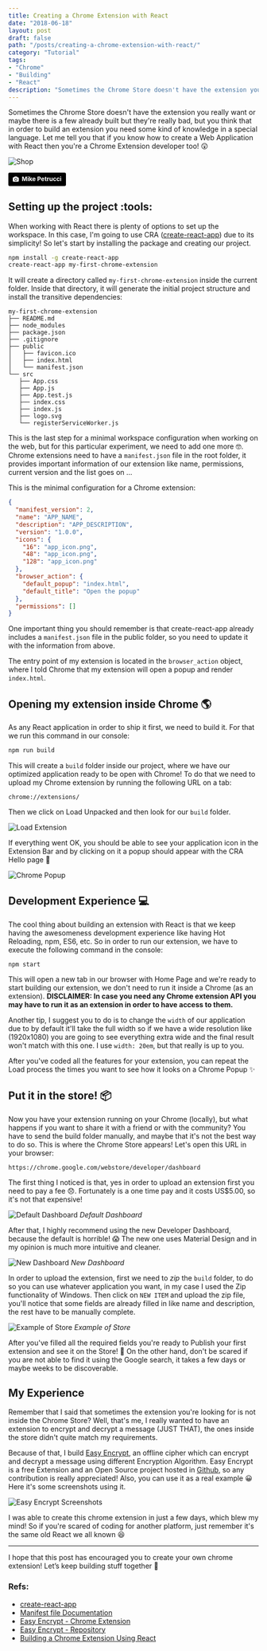 ```yaml
---
title: Creating a Chrome Extension with React
date: "2018-06-18"
layout: post
draft: false
path: "/posts/creating-a-chrome-extension-with-react/"
category: "Tutorial"
tags:
- "Chrome"
- "Building"
- "React"
description: "Sometimes the Chrome Store doesn't have the extension you really want or maybe there is a few already built but they're really bad, but you think that in order to build an extension you need some kind of knowledge in a special language. Let me tell you that if you know how to create a Web Application with React then you're a Chrome Extension developer too!"
---
```


Sometimes the Chrome Store doesn't have the extension you really want or maybe there is a few already built but they're really bad, but you think that in order to build an extension you need some kind of knowledge in a special language. Let me tell you that if you know how to create a Web Application with React then you're a Chrome Extension developer too! :astonished:

![Shop](./shop.jpg)

<a style="background-color:black;color:white;text-decoration:none;padding:4px 6px;font-family:-apple-system, BlinkMacSystemFont, &quot;San Francisco&quot;, &quot;Helvetica Neue&quot;, Helvetica, Ubuntu, Roboto, Noto, &quot;Segoe UI&quot;, Arial, sans-serif;font-size:12px;font-weight:bold;line-height:1.2;display:inline-block;border-radius:3px" href="https://unsplash.com/@mikepetrucci?utm_medium=referral&amp;utm_campaign=photographer-credit&amp;utm_content=creditBadge" target="_blank" rel="noopener noreferrer" title="Download free do whatever you want high-resolution photos from Mike Petrucci"><span style="display:inline-block;padding:2px 3px"><svg xmlns="http://www.w3.org/2000/svg" style="height:12px;width:auto;position:relative;vertical-align:middle;top:-1px;fill:white" viewBox="0 0 32 32"><title>unsplash-logo</title><path d="M20.8 18.1c0 2.7-2.2 4.8-4.8 4.8s-4.8-2.1-4.8-4.8c0-2.7 2.2-4.8 4.8-4.8 2.7.1 4.8 2.2 4.8 4.8zm11.2-7.4v14.9c0 2.3-1.9 4.3-4.3 4.3h-23.4c-2.4 0-4.3-1.9-4.3-4.3v-15c0-2.3 1.9-4.3 4.3-4.3h3.7l.8-2.3c.4-1.1 1.7-2 2.9-2h8.6c1.2 0 2.5.9 2.9 2l.8 2.4h3.7c2.4 0 4.3 1.9 4.3 4.3zm-8.6 7.5c0-4.1-3.3-7.5-7.5-7.5-4.1 0-7.5 3.4-7.5 7.5s3.3 7.5 7.5 7.5c4.2-.1 7.5-3.4 7.5-7.5z"></path></svg></span><span style="display:inline-block;padding:2px 3px">Mike Petrucci</span></a>

## Setting up the project :tools:

When working with React there is plenty of options to set up the workspace. In this case, I'm going to use CRA ([create-react-app](https://github.com/facebook/create-react-app)) due to its simplicity! So let's start by installing the package and creating our project.

```sh
npm install -g create-react-app
create-react-app my-first-chrome-extension
```

It will create a directory called `my-first-chrome-extension` inside the current folder. Inside that directory, it will generate the initial project structure and install the transitive dependencies:

```
my-first-chrome-extension
├── README.md
├── node_modules
├── package.json
├── .gitignore
├── public
│   ├── favicon.ico
│   ├── index.html
│   └── manifest.json
└── src
   ├── App.css
   ├── App.js
   ├── App.test.js
   ├── index.css
   ├── index.js
   ├── logo.svg
   └── registerServiceWorker.js
```

This is the last step for a minimal workspace configuration when working on the web, but for this particular experiment, we need to add one more :nerd_face:. Chrome extensions need to have a `manifest.json` file in the root folder, it provides important information of our extension like name, permissions, current version and the list goes on ...

This is the minimal configuration for a Chrome extension:

```json
{
  "manifest_version": 2,
  "name": "APP_NAME",
  "description": "APP_DESCRIPTION",
  "version": "1.0.0",
  "icons": {
    "16": "app_icon.png",
    "48": "app_icon.png",
    "128": "app_icon.png"
  },
  "browser_action": {
    "default_popup": "index.html",
    "default_title": "Open the popup"
  },
  "permissions": []
}
```

One important thing you should remember is that create-react-app already includes a `manifest.json` file in the public folder, so you need to update it with the information from above.

The entry point of my extension is located in the `browser_action` object, where I told Chrome that my extension will open a popup and render `index.html`.

## Opening my extension inside Chrome :earth_americas:

As any React application in order to ship it first, we need to build it. For that we run this command in our console:

```sh
npm run build
```

This will create a `build` folder inside our project, where we have our optimized application ready to be open with Chrome! To do that we need to upload my Chrome extension by running the following URL on a tab:

```
chrome://extensions/
```

Then we click on Load Unpacked and then look for our `build` folder.

![Load Extension](./loadExtension.jpg)

If everything went OK, you should be able to see your application icon in the Extension Bar and by clicking on it a popup should appear with the CRA Hello page :muscle:

![Chrome Popup](./chromePopup.jpg)

## Development Experience :computer:

The cool thing about building an extension with React is that we keep having the awesomeness development experience like having Hot Reloading, npm, ES6, etc. So in order to run our extension, we have to execute the following command in the console:

```
npm start
```

This will open a new tab in our browser with Home Page and we're ready to start building our extension, we don't need to run it inside a Chrome (as an extension). **DISCLAIMER: In case you need any Chrome extension API you may have to run it as an extension in order to have access to them.**

Another tip, I suggest you to do is to change the `width` of our application due to by default it'll take the full width so if we have a wide resolution like (1920x1080) you are going to see everything extra wide and the final result won't match with this one. I use `width: 20em`, but that really is up to you.

After you've coded all the features for your extension, you can repeat the Load process the times you want to see how it looks on a Chrome Popup :sparkles:

## Put it in the store! :package:

Now you have your extension running on your Chrome (locally), but what happens if you want to share it with a friend or with the community? You have to send the build folder manually, and maybe that it's not the best way to do so. This is where the Chrome Store appears! Let's open this URL in your browser:

```
https://chrome.google.com/webstore/developer/dashboard
```

The first thing I noticed is that, yes in order to upload an extension first you need to pay a fee :disappointed:. Fortunately is a one time pay and it costs US$5.00, so it's not that expensive!

![Default Dashboard](./oldDashboard.jpg)
_Default Dashboard_

After that, I highly recommend using the new Developer Dashboard, because the default is horrible! :scream: The new one uses Material Design and in my opinion is much more intuitive and cleaner.

![New Dashboard](./newDashboard.jpg)
_New Dashboard_

In order to upload the extension, first we need to _zip_ the `build` folder, to do so you can use whatever application you want, in my case I used the Zip functionality of Windows. Then click on `NEW ITEM` and upload the zip file, you'll notice that some fields are already filled in like name and description, the rest have to be manually complete.

![Example of Store](./easyEncryptStore.jpg)
_Example of Store_

After you've filled all the required fields you're ready to Publish your first extension and see it on the Store! :metal: On the other hand, don't be scared if you are not able to find it using the Google search, it takes a few days or maybe weeks to be discoverable.

## My Experience

Remember that I said that sometimes the extension you're looking for is not inside the Chrome Store? Well, that's me, I really wanted to have an extension to encrypt and decrypt a message (JUST THAT), the ones inside the store didn't quite match my requirements.

Because of that, I build [Easy Encrypt](https://chrome.google.com/webstore/detail/easy-encrypt/pdpinaffkgjneengfdgoohjipndeopcn), an offline cipher which can encrypt and decrypt a message using different Encryption Algorithm. Easy Encrypt is a free Extension and an Open Source project hosted in [Github](https://github.com/EmaSuriano/chrome-easy-decrypt), so any contribution is really appreciated! Also, you can use it as a real example :grinning: Here it's some screenshots using it.

![Easy Encrypt Screenshots](./easyEncryptScreenshots.jpg)

I was able to create this chrome extension in just a few days, which blew my mind! So if you're scared of coding for another platform, just remember it's the same old React we all known :laughing:

---

I hope that this post has encouraged you to create your own chrome extension! Let’s keep building stuff together :construction_worker:

### Refs:

* [create-react-app](https://github.com/facebook/create-react-app)
* [Manifest file Documentation](https://developer.chrome.com/apps/manifest)
* [Easy Encrypt - Chrome Extension](https://chrome.google.com/webstore/detail/easy-encrypt/pdpinaffkgjneengfdgoohjipndeopcn)
* [Easy Encrypt - Repository](https://github.com/EmaSuriano/chrome-easy-decrypt)
* [Building a Chrome Extension Using React](https://medium.com/@gilfink/building-a-chrome-extension-using-react-c5bfe45aaf36)
